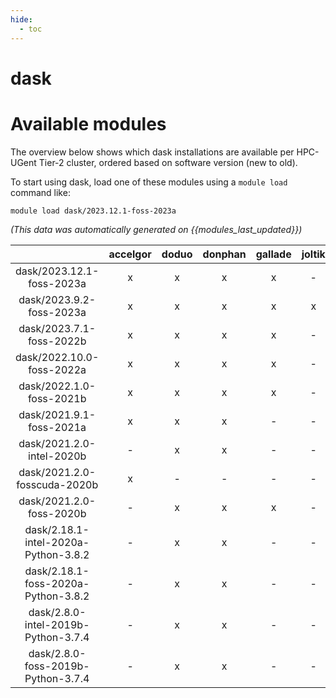 ```yaml
---
hide:
  - toc
---
```


dask
====

# Available modules


The overview below shows which dask installations are available per HPC-UGent Tier-2 cluster, ordered based on software version (new to old).

To start using dask, load one of these modules using a `module load` command like:

```shell
module load dask/2023.12.1-foss-2023a
```

*(This data was automatically generated on {{modules_last_updated}})*  

| |accelgor|doduo|donphan|gallade|joltik|shinx|skitty|
| :---: | :---: | :---: | :---: | :---: | :---: | :---: | :---: |
|dask/2023.12.1-foss-2023a|x|x|x|x|-|x|x|
|dask/2023.9.2-foss-2023a|x|x|x|x|x|x|x|
|dask/2023.7.1-foss-2022b|x|x|x|x|-|-|-|
|dask/2022.10.0-foss-2022a|x|x|x|x|-|x|-|
|dask/2022.1.0-foss-2021b|x|x|x|x|-|-|-|
|dask/2021.9.1-foss-2021a|x|x|x|-|-|-|-|
|dask/2021.2.0-intel-2020b|-|x|x|-|-|-|-|
|dask/2021.2.0-fosscuda-2020b|x|-|-|-|-|-|-|
|dask/2021.2.0-foss-2020b|-|x|x|x|-|-|-|
|dask/2.18.1-intel-2020a-Python-3.8.2|-|x|x|-|-|-|-|
|dask/2.18.1-foss-2020a-Python-3.8.2|-|x|x|-|-|-|-|
|dask/2.8.0-intel-2019b-Python-3.7.4|-|x|x|-|-|-|-|
|dask/2.8.0-foss-2019b-Python-3.7.4|-|x|x|-|-|-|-|
